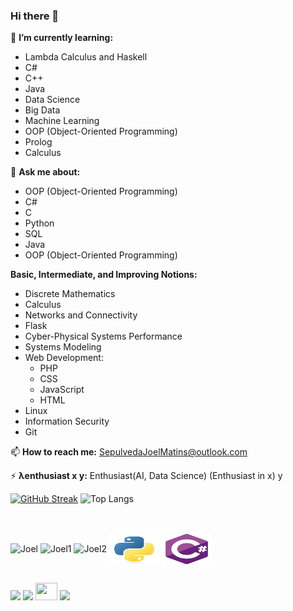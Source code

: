 ### Hi there 👋

🌱 **I’m currently learning:**
- Lambda Calculus and Haskell
- C#
- C++
- Java
- Data Science
- Big Data
- Machine Learning
- OOP (Object-Oriented Programming)
- Prolog
- Calculus

💬 **Ask me about:**
- OOP (Object-Oriented Programming)
- C#
- C
- Python
- SQL
- Java
- OOP (Object-Oriented Programming)

**Basic, Intermediate, and Improving Notions:**
- Discrete Mathematics
- Calculus
- Networks and Connectivity
- Flask
- Cyber-Physical Systems Performance
- Systems Modeling
- Web Development:
  - PHP
  - CSS
  - JavaScript
  - HTML
- Linux
- Information Security
- Git

📫 **How to reach me:** SepulvedaJoelMatins@outlook.com

⚡ **λenthusiast x y:** Enthusiast(AI, Data Science) (Enthusiast in x) y



[![GitHub Streak](https://github-readme-streak-stats.herokuapp.com?user=JoelSepulvedaMartins&theme=buefy-dark&hide_border=true&border_radius=20&locale=pt-br&date_format=M%20j%5B%2C%20Y%5D&mode=weekly)](https://git.io/streak-stats) ![Top Langs](https://github-readme-stats.vercel.app/api/top-langs/?username=JoelSepulvedaMartins&hide_progress=true)

##

<div style="display: inline_block"><br>
  
  

  <img align="center" alt="Joel" height="50" width="70" src="https://github.com/JoelSepulvedaMartins/AssetsMain/blob/main/icons8-logo-java-coffee-cup.gif">
  <img align="center" alt="Joel1" height="50" width="100" src="https://img.shields.io/badge/C-00599C?style=for-the-badge&logo=c&logoColor=white">
  <img align="center" alt="Joel2" height="50" width="100" src="https://img.shields.io/badge/C%2B%2B-00599C?style=for-the-badge&logo=c%2B%2B&logoColor=white">

  <img align="center" alt="Rafa-Python" height="50" width="80" src="https://raw.githubusercontent.com/devicons/devicon/master/icons/python/python-original.svg">
  <img align="center" alt="Rafa-Csharp" height="50" width="80" src="https://raw.githubusercontent.com/devicons/devicon/master/icons/csharp/csharp-original.svg">
  
</div>

##

<div> 
  <a href="https://www.instagram.com/jho_erll/" target="_blank"><img src="https://img.shields.io/badge/-Instagram-%23E4405F?style=for-the-badge&logo=instagram&logoColor=white" target="_blank"></a>
  <a href="https://discord.gg/748264987004502056" target="_blank"><img src="https://img.shields.io/badge/Discord-7289DA?style=for-the-badge&logo=discord&logoColor=white" target="_blank"></a> 
  <a href = "mailto:SepulvedaJoelMatins@outlook.com"><img height="28" width="35" src="https://github.com/JoelSepulvedaMartins/AssetsMain/blob/main/outlook.ico" target="_blank"></a>
  <a href="" target="_blank"><img  src="https://img.shields.io/badge/-LinkedIn-%230077B5?style=for-the-badge&logo=linkedin&logoColor=white" target="_blank"></a> 
  
</div>


